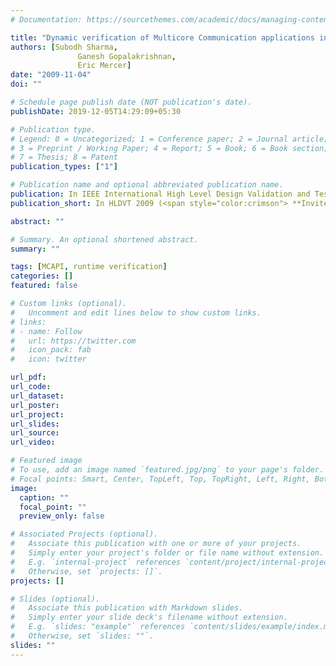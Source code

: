 ```yaml
---
# Documentation: https://sourcethemes.com/academic/docs/managing-content/

title: "Dynamic verification of Multicore Communication applications in MCAPI"
authors: [Subodh Sharma,
               Ganesh Gopalakrishnan,
               Eric Mercer]
date: "2009-11-04"
doi: ""

# Schedule page publish date (NOT publication's date).
publishDate: 2019-12-05T14:29:09+05:30

# Publication type.
# Legend: 0 = Uncategorized; 1 = Conference paper; 2 = Journal article;
# 3 = Preprint / Working Paper; 4 = Report; 5 = Book; 6 = Book section;
# 7 = Thesis; 8 = Patent
publication_types: ["1"]

# Publication name and optional abbreviated publication name.
publication: In IEEE International High Level Design Validation and Test Workshop, HLDVT 2009, San Francisco, CA, USA, 4-6 November 2009
publication_short: In HLDVT 2009 (<span style="color:crimson"> **Invited Paper** </span>)

abstract: ""

# Summary. An optional shortened abstract.
summary: ""

tags: [MCAPI, runtime verification]
categories: []
featured: false

# Custom links (optional).
#   Uncomment and edit lines below to show custom links.
# links:
# - name: Follow
#   url: https://twitter.com
#   icon_pack: fab
#   icon: twitter

url_pdf:
url_code:
url_dataset:
url_poster:
url_project:
url_slides:
url_source:
url_video:

# Featured image
# To use, add an image named `featured.jpg/png` to your page's folder. 
# Focal points: Smart, Center, TopLeft, Top, TopRight, Left, Right, BottomLeft, Bottom, BottomRight.
image:
  caption: ""
  focal_point: ""
  preview_only: false

# Associated Projects (optional).
#   Associate this publication with one or more of your projects.
#   Simply enter your project's folder or file name without extension.
#   E.g. `internal-project` references `content/project/internal-project/index.md`.
#   Otherwise, set `projects: []`.
projects: []

# Slides (optional).
#   Associate this publication with Markdown slides.
#   Simply enter your slide deck's filename without extension.
#   E.g. `slides: "example"` references `content/slides/example/index.md`.
#   Otherwise, set `slides: ""`.
slides: ""
---
```

